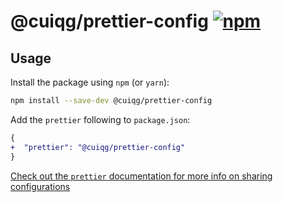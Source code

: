 # @cuiqg/prettier-config [![npm](https://img.shields.io/npm/v/%40cuiqg%2Fprettier-config?registry_uri=https%3A%2F%2Fregistry.npmjs.org&style=flat-square)](https://npmmirror.com/package/@cuiqg/prettier-config)

## Usage

Install the package using `npm` (or `yarn`):

```sh
npm install --save-dev @cuiqg/prettier-config
```

Add the `prettier` following to `package.json`:

```diff
{
+  "prettier": "@cuiqg/prettier-config"
}
```

[Check out the `prettier` documentation for more info on sharing configurations](https://prettier.io/docs/en/configuration.html#sharing-configurations)
